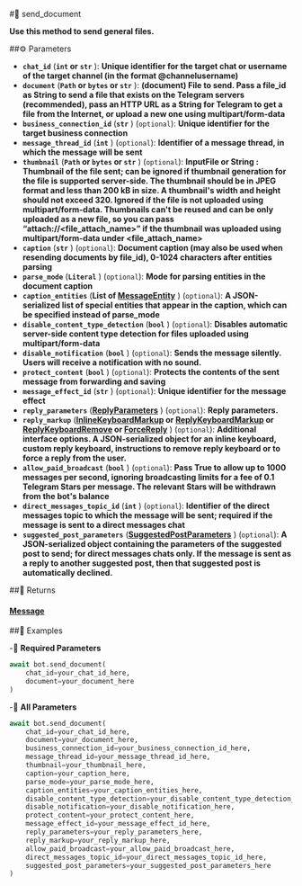 #🔧 send_document

**Use this method to send general files.**

##⚙️ Parameters

- **`chat_id`** (**`int` or `str`** ): **Unique identifier for the target chat or username of the target channel (in the format @channelusername)**
- **`document`** (**`Path` or `bytes` or `str`** ): **(document) File to send. Pass a file_id as String to send a file that exists on the Telegram servers (recommended), pass an HTTP URL as a
String for Telegram to get a file from the Internet, or upload a new one using multipart/form-data**
- **`business_connection_id`** (**`str`** ) (`optional`): **Unique identifier for the target business connection**
- **`message_thread_id`** (**`int`** ) (`optional`): **Identifier of a message thread, in which the message will be sent**
- **`thumbnail`** (**`Path` or `bytes` or `str`** ) (`optional`): **InputFile or String : Thumbnail of the file sent; can be ignored if thumbnail generation for the file is supported server-side. The thumbnail should be in JPEG format and less than 200 kB in size. A thumbnail's width and height should not exceed 320. Ignored if the file is not uploaded using multipart/form-data. Thumbnails can't be reused and can be only uploaded as a new file, so you can pass “attach://<file_attach_name>” if the thumbnail was uploaded using multipart/form-data under <file_attach_name>**
- **`caption`** (**`str`** ) (`optional`): **Document caption (may also be used when resending documents by file_id), 0-1024 characters after entities parsing**
- **`parse_mode`** (**`Literal`** ) (`optional`): **Mode for parsing entities in the document caption**
- **`caption_entities`** (**List of [MessageEntity](../types/MessageEntity.md)** ) (`optional`): **A JSON-serialized list of special entities that appear in the caption, which can be specified instead of parse_mode**
- **`disable_content_type_detection`** (**`bool`** ) (`optional`): **Disables automatic server-side content type detection for files uploaded using multipart/form-data**
- **`disable_notification`** (**`bool`** ) (`optional`): **Sends the message silently. Users will receive a notification with no sound.**
- **`protect_content`** (**`bool`** ) (`optional`): **Protects the contents of the sent message from forwarding and saving**
- **`message_effect_id`** (**`str`** ) (`optional`): **Unique identifier for the message effect**
- **`reply_parameters`** (**[ReplyParameters](../types/ReplyParameters.md)** ) (`optional`): **Reply parameters.**
- **`reply_markup`** (**[InlineKeyboardMarkup](../types/InlineKeyboardMarkup.md) or [ReplyKeyboardMarkup](../types/ReplyKeyboardMarkup.md) or [ReplyKeyboardRemove](../types/ReplyKeyboardRemove.md) or [ForceReply](../types/ForceReply.md)** ) (`optional`): **Additional interface options. A JSON-serialized object for an inline keyboard, custom reply keyboard, instructions to remove reply keyboard
or to force a reply from the user.**
- **`allow_paid_broadcast`** (**`bool`** ) (`optional`): **Pass True to allow up to 1000 messages per second, ignoring broadcasting limits for a fee of 0.1 Telegram Stars per message.
The relevant Stars will be withdrawn from the bot's balance**
- **`direct_messages_topic_id`** (**`int`** ) (`optional`): **Identifier of the direct messages topic to which the message will be sent; required if the message is sent to a direct messages chat**
- **`suggested_post_parameters`** (**[SuggestedPostParameters](../types/SuggestedPostParameters.md)** ) (`optional`): **A JSON-serialized object containing the parameters of the suggested post to send; for direct messages chats only. If the message is sent as a reply to another suggested post, then that suggested post is automatically declined.**

##📲 Returns

#### [Message](../types/Message.md)

##📀 Examples

-🪫 **Required Parameters**

```python
await bot.send_document(
    chat_id=your_chat_id_here,
    document=your_document_here
)
```

-🔋 **All Parameters**

```python
await bot.send_document(
    chat_id=your_chat_id_here,
    document=your_document_here,
    business_connection_id=your_business_connection_id_here,
    message_thread_id=your_message_thread_id_here,
    thumbnail=your_thumbnail_here,
    caption=your_caption_here,
    parse_mode=your_parse_mode_here,
    caption_entities=your_caption_entities_here,
    disable_content_type_detection=your_disable_content_type_detection_here,
    disable_notification=your_disable_notification_here,
    protect_content=your_protect_content_here,
    message_effect_id=your_message_effect_id_here,
    reply_parameters=your_reply_parameters_here,
    reply_markup=your_reply_markup_here,
    allow_paid_broadcast=your_allow_paid_broadcast_here,
    direct_messages_topic_id=your_direct_messages_topic_id_here,
    suggested_post_parameters=your_suggested_post_parameters_here
)
```
